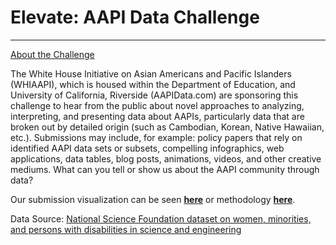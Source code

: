 # Elevate: AAPI Data Challenge 
___

[About the Challenge](http://sites.ed.gov/aapi/elevate-aapi-data-challenge/)

The White House Initiative on Asian Americans and Pacific Islanders (WHIAAPI), which is housed within the Department of Education, and University of California, Riverside (AAPIData.com) are sponsoring this challenge to hear from the public about novel approaches to analyzing, interpreting, and presenting data about AAPIs, particularly data that are broken out by detailed origin (such as Cambodian, Korean, Native Hawaiian, etc.).  Submissions may include, for example: policy papers that rely on identified AAPI data sets or subsets, compelling infographics, web applications, data tables, blog posts, animations, videos, and other creative mediums. What can you tell or show us about the AAPI community through data?


Our submission visualization can be seen [__here__](https://kvn219.github.io/elevate/) or methodology [__here__](https://github.com/kvn219/elevate/blob/gh-pages/process_data.ipynb).


Data Source:
[National Science Foundation dataset on women, minorities, and persons with disabilities in science and engineering](http://1.usa.gov/19pfJSl)
